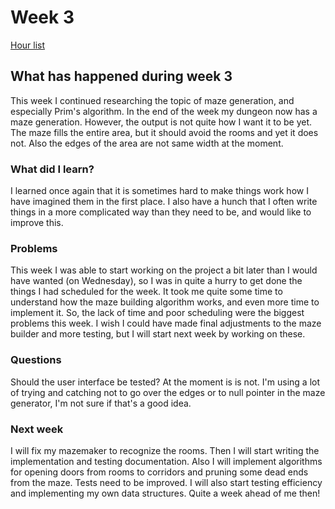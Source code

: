 # Week 3

[Hour list](https://github.com/apndx/DenMaker/blob/master/Documentation/hours.md)


## What has happened during week 3

This week I continued researching the topic of maze generation, and especially Prim's algorithm. In the end of the week my dungeon now has a maze generation. However, the output is not quite how I want it to be yet. The maze fills the entire area, but it should avoid the rooms and yet it does not. Also the edges of the area are not same width at the moment.


### What did I learn?
 
I learned once again that it is sometimes hard to make things work how I have imagined them in the first place. I also have a hunch that I often write things in a more complicated way than they need to be, and would like to improve this.


### Problems

This week I was able to start working on the project a bit later than I would have wanted (on Wednesday), so I was in quite a hurry to get done the things I had scheduled for the week. It took me quite some time to understand how the maze building algorithm works, and even more time to implement it. So, the lack of time and poor scheduling were the biggest problems this week. I wish I could have made final adjustments to the maze builder and more testing, but I will start next week by working on these.


### Questions

Should the user interface be tested? At the moment is is not.
I'm using a lot of trying and catching not to go over the edges or to null pointer in the maze generator, I'm not sure if that's a good idea.


### Next week

I will fix my mazemaker to recognize the rooms. Then I will start writing the implementation and testing documentation. Also I will implement algorithms for opening doors from rooms to corridors and pruning some dead ends from the maze. Tests need to be improved. I will also start testing efficiency and implementing my own data structures. Quite a week ahead of me then!

